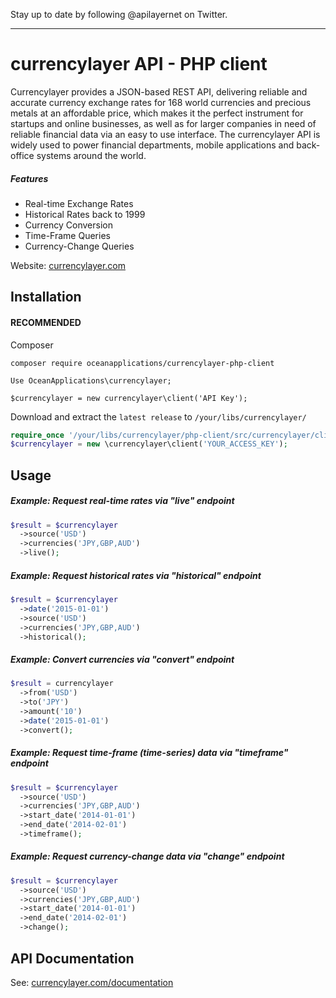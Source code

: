 Stay up to date by following @apilayernet on Twitter.
____________

currencylayer API - PHP client
=========

Currencylayer provides a JSON-based REST API, delivering reliable and accurate currency exchange rates for 168 world currencies and precious metals at an affordable price, which makes it the perfect instrument for startups and online businesses, as well as for larger companies in need of reliable financial data via an easy to use interface. The currencylayer API is widely used to power financial departments, mobile applications and back-office systems around the world.

##### Features
* Real-time Exchange Rates
* Historical Rates back to 1999
* Currency Conversion
* Time-Frame Queries
* Currency-Change Queries

Website: [currencylayer.com](https://currencylayer.com/)

Installation
-----

#### RECOMMENDED
Composer
```
composer require oceanapplications/currencylayer-php-client
```

```
Use OceanApplications\currencylayer;

$currencylayer = new currencylayer\client('API Key');
```


Download and extract the `latest release` to `/your/libs/currencylayer/`
``` php
require_once '/your/libs/currencylayer/php-client/src/currencylayer/client.php';
$currencylayer = new \currencylayer\client('YOUR_ACCESS_KEY');
```


Usage
-----

##### Example: Request real-time rates via "live" endpoint

``` php
$result = $currencylayer
  ->source('USD')
  ->currencies('JPY,GBP,AUD')
  ->live();
```


##### Example: Request historical rates via "historical" endpoint

``` php
$result = $currencylayer
  ->date('2015-01-01')
  ->source('USD')
  ->currencies('JPY,GBP,AUD')
  ->historical();
```


##### Example: Convert currencies via "convert" endpoint

``` php
$result = currencylayer
  ->from('USD')
  ->to('JPY')
  ->amount('10')
  ->date('2015-01-01')
  ->convert();
```


##### Example: Request time-frame (time-series) data via "timeframe" endpoint

``` php
$result = $currencylayer
  ->source('USD')
  ->currencies('JPY,GBP,AUD')
  ->start_date('2014-01-01')
  ->end_date('2014-02-01')
  ->timeframe();
```


##### Example: Request currency-change data via "change" endpoint

``` php
$result = $currencylayer
  ->source('USD')
  ->currencies('JPY,GBP,AUD')
  ->start_date('2014-01-01')
  ->end_date('2014-02-01')
  ->change();
```

API Documentation
-----
See: [currencylayer.com/documentation](https://currencylayer.com/documentation)
